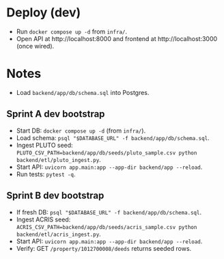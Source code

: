 # Deploy (dev)
- Run `docker compose up -d` from `infra/`.
- Open API at http://localhost:8000 and frontend at http://localhost:3000 (once wired).

# Notes
- Load `backend/app/db/schema.sql` into Postgres.

## Sprint A dev bootstrap
- Start DB: `docker compose up -d` (from `infra/`).
- Load schema: `psql "$DATABASE_URL" -f backend/app/db/schema.sql`.
- Ingest PLUTO seed: `PLUTO_CSV_PATH=backend/app/db/seeds/pluto_sample.csv python backend/etl/pluto_ingest.py`.
- Start API: `uvicorn app.main:app --app-dir backend/app --reload`.
- Run tests: `pytest -q`.

## Sprint B dev bootstrap
- If fresh DB: `psql "$DATABASE_URL" -f backend/app/db/schema.sql`.
- Ingest ACRIS seed: `ACRIS_CSV_PATH=backend/app/db/seeds/acris_sample.csv python backend/etl/acris_ingest.py`.
- Start API: `uvicorn app.main:app --app-dir backend/app --reload`.
- Verify: GET `/property/1012700008/deeds` returns seeded rows.
